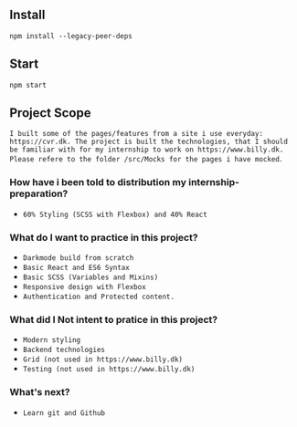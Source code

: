 ## Install

`npm install --legacy-peer-deps`

## Start

`npm start`

## Project Scope

`I built some of the pages/features from a site i use everyday: https://cvr.dk. The project is built the technologies, that I should be familiar with for my internship to work on https://www.billy.dk. Please refere to the folder /src/Mocks for the pages i have mocked`.

### How have i been told to distribution my internship-preparation?

- `60% Styling (SCSS with Flexbox) and 40% React`

### What do I want to practice in this project?

- `Darkmode build from scratch`
- `Basic React and ES6 Syntax`
- `Basic SCSS (Variables and Mixins)`
- `Responsive design with Flexbox`
- `Authentication and Protected content.`

### What did I **Not** intent to pratice in this project?

- `Modern styling`
- `Backend technologies`
- `Grid (not used in https://www.billy.dk)`
- `Testing (not used in https://www.billy.dk)`

### What's next?

- `Learn git and Github`
